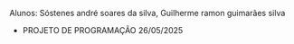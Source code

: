 Alunos: Sóstenes andré soares da silva, Guilherme ramon guimarães silva 
- PROJETO DE PROGRAMAÇÃO 26/05/2025
